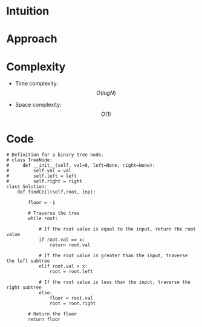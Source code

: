 # Intuition
<!-- Describe your first thoughts on how to solve this problem. -->

# Approach
<!-- Describe your approach to solving the problem. -->

# Complexity

- Time complexity: $$O(logN)$$
<!-- Add your time complexity here, e.g. $$O(n)$$ -->

- Space complexity: $$O(1)$$
<!-- Add your space complexity here, e.g. $$O(n)$$ -->

# Code

```
# Definition for a binary tree node.
# class TreeNode:
#     def __init__(self, val=0, left=None, right=None):
#         self.val = val
#         self.left = left
#         self.right = right
class Solution:
    def findCeil(self,root, inp):
        
        floor = -1
        
        # Traverse the tree
        while root:
            
            # If the root value is equal to the input, return the root value
            if root.val == x:
                return root.val
            
            # If the root value is greater than the input, traverse the left subtree 
            elif root.val > x:
                root = root.left
                
            # If the root value is less than the input, traverse the right subtree
            else:
                floor = root.val
                root = root.right

        # Return the floor  
        return floor

```

